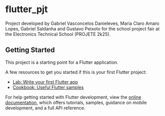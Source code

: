 # flutter_pjt

Project developed by Gabriel Vasconcelos Danieleves, Maria Claro Amaro Lopes, Gabriel Saldanha and Gustavo Peixoto for the school project fair at the Electronics Technical School (PROJETE 2k25).

## Getting Started

This project is a starting point for a Flutter application.

A few resources to get you started if this is your first Flutter project:

- [Lab: Write your first Flutter app](https://docs.flutter.dev/get-started/codelab)
- [Cookbook: Useful Flutter samples](https://docs.flutter.dev/cookbook)

For help getting started with Flutter development, view the
[online documentation](https://docs.flutter.dev/), which offers tutorials,
samples, guidance on mobile development, and a full API reference.
